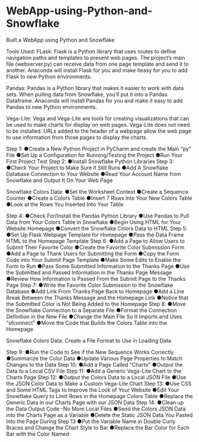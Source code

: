 # WebApp-using-Python-and-Snowflake
Built a WebApp using Python and Snowflake

Tools Used:
FLask: Flask is a Python library that uses routes to define navigation paths and templates to present web pages. The project’s main file (webserver.py) can receive data from one page template and send it to another. Anaconda will install Flask for you and make iteasy for you to add Flask to new Python environments.

Pandas: Pandas is a Python library that makes it easier to work with data sets. When pulling data from Snowflake, you’ll put it into a Pandas Dataframe. Anaconda will install Pandas for you and make it easy to add Pandas to new Python environments.

Vega-Lite: Vega and Vega-Lite are tools for creating visualizations that can be used to make charts for display on web pages. Vega-Lite does not need to be installed. URLs added to the header of a webpage allow the web page to use information from those pages to display the charts.

Step 1:
●Create a New Python Project in PyCharm and create the Main “py” File
●Set Up a Configuration for Running/Testing the Project
●Run Your First Project Test
Step 2:
●Install Snowflake Python Libraries
Step 3: 
●Check Your Project to Make Sure It Still Runs
●Add A Snowflake Database Connection to Your Website
●Read Your Account Name from Snowflake and Output It On Your Web Page

Snowflake Colors Data: 
  ●Set the Worksheet Context 
   ●Create a Sequence Counter
   ●Create a Colors Table
   ●Insert 7 Rows into Your New Colors Table
   ●Look at the Rows You Inserted Into Your Table
   
Step 4:
●Check For/Install the Pandas Python Library
●Use Pandas to Pull Data from Your Colors Table in Snowflake
●Begin Using HTML for Your Website Homepage
●Convert the Snowflake Colors Data to HTML
Step 5:
●Set Up Flask Webpage Template for Homepage
●Pass the Data Frame HTML to the Homepage Template 
Step 6:
●Add a Page to Allow Users to Submit Their Favorite Color
●Create the Favorite Color Submission Form
●Add a Page to Thank Users for Submitting the Form
●Copy the Form Code into Your Submit Page Template
●Make Some Edits to Enable the Form to Run
●Pass Some Submitted Information to the Thanks Page
●Use the Submitted and Passed Information in the Thanks Page Message
●Review How Information is Passed From the Submit Page to the Thanks Page
Step 7:
●Write the Favorite Color Submission to the Snowflake Database
●Add Link From Thanks Page Back to Homepage
●Add a Line Break Between the Thanks Message and the Homepage Link
●Notice that the Submitted Color is Not Being Added to the Homepage
Step 8:
●Move the Snowflake Connection to a Separate File
●Format the Connection Definition in the New File
●Change the Main File So It Imports and Uses “sfconnect”
●Move the Code that Builds the Colors Table into the Homepage

Snowflake Colors Data: 
Create a File Format to Use in Loading Data

Step 9:
●Run the Code to See if the New Sequence Works Correctly
●Summarize the Color Data
●Update Various Page Properties to Match Changes to the Data
Step 10:
●Add a Page Called "Charts"
●Output the Data to a Local CSV File
Step 11:
●Add a Generic Vega-Lite Chart to the Charts Page
Step 12:
●Output the Colors Data to a Local JSON File
●Use the JSON Color Data to Make a Custom Vega-Lite Chart
Step 13:
●Use CSS and Some HTML Tags to Improve the Look of Your Website
●Edit Your Snowflake Query to Limit Rows in the Homepage Colors Table
●Replace the Generic Data in our Charts Page with our JSON Data
Step 14:
●Clean up the Data Output Code -No More Local Files
●Send the Colors JSON Data into the Charts Page as a Variable
●Delete the Static JSON Data You Pasted Into the Page During Step 13
●Put the Variable Name in Double Curly Braces and Change the Chart Style to Bar
●Replace the Bar Color for Each Bar with the Color Named
